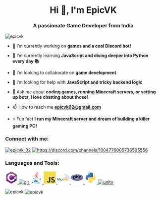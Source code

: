 <h1 align="center">Hi 👋, I'm EpicVK</h1>
<h3 align="center">A passionate Game Developer from India</h3>

<p align="left"> <img src="https://komarev.com/ghpvc/?username=epicvk&label=Profile%20views&color=0e75b6&style=flat" alt="epicvk" /> </p>

- 🔭 I’m currently working on **games and a cool Discord bot!**

- 🌱 I’m currently learning **JavaScript and diving deeper into Python every day 📚**

- 👯 I’m looking to collaborate on **game development**

- 🤝 I’m looking for help with **JavaScript and tricky backend logic**

- 💬 Ask me about **coding games, running Minecraft servers, or setting up bots, I love chatting about those!**

- 📫 How to reach me **epicvk02@gmail.com**

- ⚡ Fun fact **I run my Minecraft server and dream of building a killer gaming PC!**

<h3 align="left">Connect with me:</h3>
<p align="left">
<a href="https://twitter.com/epicvk_02" target="blank"><img align="center" src="https://raw.githubusercontent.com/rahuldkjain/github-profile-readme-generator/master/src/images/icons/Social/twitter.svg" alt="epicvk_02" height="30" width="40" /></a>
<a href="https://discord.gg/https://discord.com/channels/1004776005736595556" target="blank"><img align="center" src="https://raw.githubusercontent.com/rahuldkjain/github-profile-readme-generator/master/src/images/icons/Social/discord.svg" alt="https://discord.com/channels/1004776005736595556" height="30" width="40" /></a>
</p>

<h3 align="left">Languages and Tools:</h3>
<p align="left"> <a href="https://www.w3schools.com/cs/" target="_blank" rel="noreferrer"> <img src="https://raw.githubusercontent.com/devicons/devicon/master/icons/csharp/csharp-original.svg" alt="csharp" width="40" height="40"/> </a> <a href="https://git-scm.com/" target="_blank" rel="noreferrer"> <img src="https://www.vectorlogo.zone/logos/git-scm/git-scm-icon.svg" alt="git" width="40" height="40"/> </a> <a href="https://www.java.com" target="_blank" rel="noreferrer"> <img src="https://raw.githubusercontent.com/devicons/devicon/master/icons/java/java-original.svg" alt="java" width="40" height="40"/> </a> <a href="https://developer.mozilla.org/en-US/docs/Web/JavaScript" target="_blank" rel="noreferrer"> <img src="https://raw.githubusercontent.com/devicons/devicon/master/icons/javascript/javascript-original.svg" alt="javascript" width="40" height="40"/> </a> <a href="https://www.mysql.com/" target="_blank" rel="noreferrer"> <img src="https://raw.githubusercontent.com/devicons/devicon/master/icons/mysql/mysql-original-wordmark.svg" alt="mysql" width="40" height="40"/> </a> <a href="https://www.php.net" target="_blank" rel="noreferrer"> <img src="https://raw.githubusercontent.com/devicons/devicon/master/icons/php/php-original.svg" alt="php" width="40" height="40"/> </a> <a href="https://www.python.org" target="_blank" rel="noreferrer"> <img src="https://raw.githubusercontent.com/devicons/devicon/master/icons/python/python-original.svg" alt="python" width="40" height="40"/> </a> <a href="https://unity.com/" target="_blank" rel="noreferrer"> <img src="https://www.vectorlogo.zone/logos/unity3d/unity3d-icon.svg" alt="unity" width="40" height="40"/> </a> </p>

<p><img align="left" src="https://github-readme-stats.vercel.app/api/top-langs?username=epicvk&show_icons=true&locale=en&layout=compact" alt="epicvk" /></p>

<p>&nbsp;<img align="center" src="https://github-readme-stats.vercel.app/api?username=epicvk&show_icons=true&locale=en" alt="epicvk" /></p>
